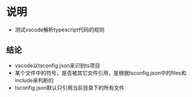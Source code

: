 # 说明

* 测试vscode解析typescript代码的规则

## 结论

* vscode以tsconfig.json来识别ts项目
* 某个文件中的符号，是否被其它文件引用，是根据tsconfig.json中的files和include来判断的
* tsconfig.json默认只引用当前目录下的所有文件
